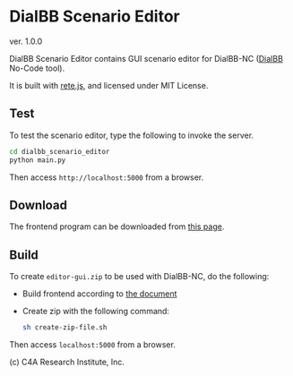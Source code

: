 # DialBB Scenario Editor

ver. 1.0.0

DialBB Scenario Editor contains GUI scenario editor for DialBB-NC ([DialBB](https://c4a-ri.github.io/dialbb/)  No-Code tool).

It is built with [rete.js](https://retejs.org/), and licensed under MIT License.

## Test

To test the scenario editor, type the following to invoke the server.

```sh
cd dialbb_scenario_editor
python main.py
```

Then access `http://localhost:5000` from a browser.

## Download

The frontend program can be downloaded from [this page](https://c4a-ri.github.io/dialbb-scenario-editor/).

## Build

To create `editor-gui.zip` to be used with DialBB-NC, do the following:

- Build frontend according to [the document](frontend/README-ja.md)

- Create zip with the following command:

  ```sh
  sh create-zip-file.sh
  ```

Then access `localhost:5000` from a browser.

(c) C4A Research Institute, Inc.
